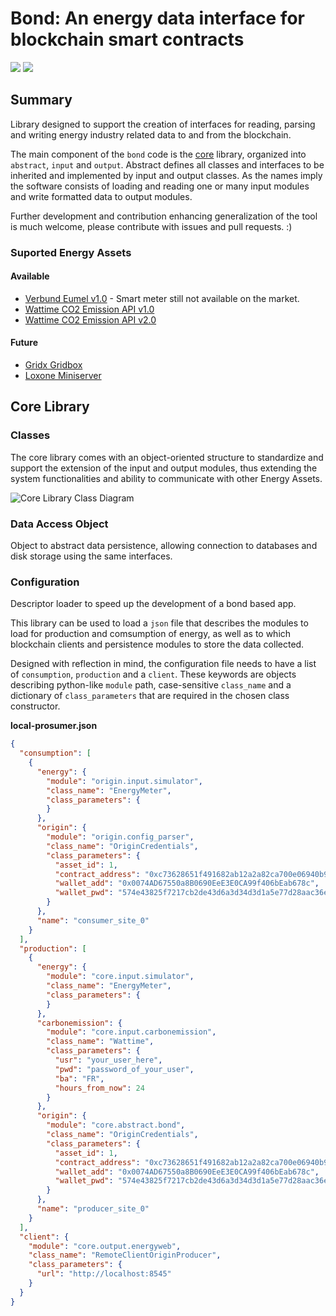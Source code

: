 # Bond: An energy data interface for blockchain smart contracts

[![](https://img.shields.io/pypi/v/ew-link-bond.svg)](https://warehouse.python.org/project/ew-link-bond/) 
[![](https://img.shields.io/pypi/l/ew-link-bond.svg)](https://warehouse.python.org/project/ew-link-bond/) 

## Summary

Library designed to support the creation of interfaces for reading, parsing and writing energy industry related data to and from the blockchain.

The main component of the `bond` code is the [core](https://github.com/energywebfoundation/ewf-link-bond/tree/master/core) library, organized into `abstract`, `input` and `output`. Abstract defines all classes and interfaces to be inherited and implemented by input and output classes. As the names imply the software consists of loading and reading one or many input modules and write formatted data to output modules.

Further development and contribution enhancing generalization of the tool is much welcome, please contribute with issues and pull requests. :)

### Suported Energy Assets

#### Available
- [Verbund Eumel v1.0](https://www.verbund.com/de-at/privatkunden/themenwelten/wiki/smart-meter) - Smart meter still not available on the market.
- [Wattime CO2 Emission API v1.0](https://api.watttime.org/docs/)
- [Wattime CO2 Emission API v2.0](https://api.watttime.org/docs/)

#### Future
- [Gridx Gridbox](https://gridx.de/produkt/gridbox/)
- [Loxone Miniserver](https://www.loxone.com/enen/products/miniserver-extensions/)

## Core Library

### Classes

The core library comes with an object-oriented structure to standardize and support the extension of the input and output modules, thus extending the system functionalities and ability to communicate with other Energy Assets.

![Core Library Class Diagram](https://github.com/energywebfoundation/ewf-link-bond/blob/master/docs/media/core-class-diagram.png)

### Data Access Object

Object to abstract data persistence, allowing connection to databases and disk storage using the same interfaces. 

### Configuration

Descriptor loader to speed up the development of a bond based app.

This library can be used to load a `json` file that describes the modules to load for production and comsumption of energy, as well as to which blockchain clients and persistence modules to store the data collected. 

Designed with reflection in mind, the configuration file needs to have a list of `consumption`, `production` and a `client`. These keywords are objects describing python-like `module` path, case-sensitive `class_name` and a dictionary of `class_parameters` that are required in the chosen class constructor.

**local-prosumer.json**
```json
{
  "consumption": [
    {
      "energy": {
        "module": "origin.input.simulator",
        "class_name": "EnergyMeter",
        "class_parameters": {
        }
      },
      "origin": {
        "module": "origin.config_parser",
        "class_name": "OriginCredentials",
        "class_parameters": {
          "asset_id": 1,
          "contract_address": "0xc73628651f491682ab12a2a82ca700e06940b9b4",
          "wallet_add": "0x0074AD67550a8B0690EeE3E0CA99f406bEab678c",
          "wallet_pwd": "574e43825f7217cb2de43d6a3d34d3d1a5e77d28aac36ee191282fc0a14c34e4"
        }
      },
      "name": "consumer_site_0"
    }
  ],
  "production": [
    {
      "energy": {
        "module": "core.input.simulator",
        "class_name": "EnergyMeter",
        "class_parameters": {
        }
      },
      "carbonemission": {
        "module": "core.input.carbonemission",
        "class_name": "Wattime",
        "class_parameters": {
          "usr": "your_user_here",
          "pwd": "password_of_your_user",
          "ba": "FR",
          "hours_from_now": 24
        }
      },
      "origin": {
        "module": "core.abstract.bond",
        "class_name": "OriginCredentials",
        "class_parameters": {
          "asset_id": 1,
          "contract_address": "0xc73628651f491682ab12a2a82ca700e06940b9b4",
          "wallet_add": "0x0074AD67550a8B0690EeE3E0CA99f406bEab678c",
          "wallet_pwd": "574e43825f7217cb2de43d6a3d34d3d1a5e77d28aac36ee191282fc0a14c34e4"
        }
      },
      "name": "producer_site_0"
    }
  ],
  "client": {
    "module": "core.output.energyweb",
    "class_name": "RemoteClientOriginProducer",
    "class_parameters": {
      "url": "http://localhost:8545"
    }
  }
}
```
